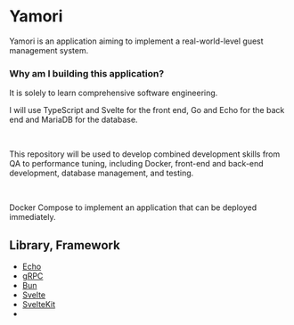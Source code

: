 # Yamori

Yamori is an application aiming to implement a real-world-level guest management system.

### Why am I building this application?


It is solely to learn comprehensive software engineering.

I will use TypeScript and Svelte for the front end, Go and Echo for the back end and MariaDB for the database.

<br>

This repository will be used to develop combined development skills from QA to performance tuning, including Docker, front-end and back-end development, database management, and testing.

<br>

Docker Compose to implement an application that can be deployed immediately.


## Library, Framework

- [Echo](https://github.com/labstack/echo)
- [gRPC](https://grpc.io/)
- [Bun](https://bun.uptrace.dev/)
- [Svelte](https://svelte.dev/)
- [SvelteKit](https://kit.svelte.dev/)
- []()
